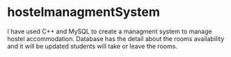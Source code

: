 # hostelmanagmentSystem
I have used C++ and MySQL to create a managment system to manage hostel accommodation.
Database has the detail about the rooms availability and it will be updated students will take or leave the rooms.
